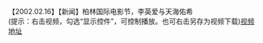 【2002.02.16】【新闻】柏林国际电影节，李英爱与天海佑希      
(提示：右击视频，勾选“显示控件”，可控制播放。也可右击另存为视频下载)[视频地址](https://video.h5.weibo.cn/1034:4366105880504372/4366106145776020)